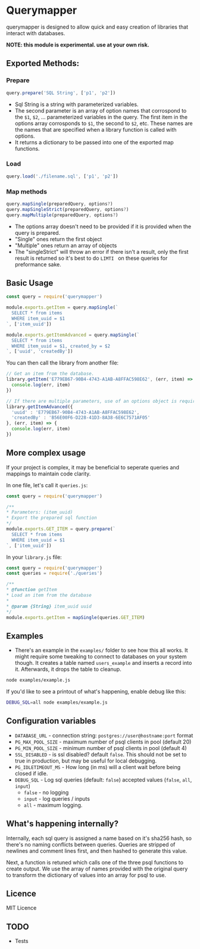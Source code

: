 # Querymapper
querymapper is designed to allow quick and easy creation of libraries that interact with databases.


**NOTE: this module is experimental. use at your own risk.**

## Exported Methods:
### Prepare
```js
query.prepare('SQL String', ['p1', 'p2'])
```
- Sql String is a string with parameterized variables.
- The second parameter is an array of option names that corrospond to the `$1`, `$2`, ... parameterized variables in the query. The first item in the options array corrosponds to `$1`, the second to `$2`, etc. These names are the names that are specified when a library function is called with options.
- It returns a dictionary to be passed into one of the exported map functions. 

### Load
```js
query.load('./filename.sql', ['p1', 'p2'])
```

### Map methods
```js
query.mapSingle(preparedQuery, options?)
query.mapSingleStrict(preparedQuery, options?)
query.mapMultiple(preparedQuery, options?)
```
- The options array doesn't need to be provided if it is provided when the query is prepared.
- "Single" ones return the first object
- "Multiple" ones return an array of objects
- The "singleStrict" will throw an error if there isn't a result, only the first result is returned so it's best to do `LIMTI ` on these queries for preformance sake.


## Basic Usage
```js
const query = require('querymapper')

module.exports.getItem = query.mapSingle(`
  SELECT * from items
  WHERE item_uuid = $1
`, ['item_uuid'])

module.exports.getItemAdvanced = query.mapSingle(`
  SELECT * from items
  WHERE item_uuid = $1, created_by = $2
`, ['uuid', 'createdBy'])
```

You can then call the library from another file:

```js
// Get an item from the database.
library.getItem('E779EB67-90B4-4743-A1AB-A8FFAC598E62', (err, item) => {
  console.log(err, item)
})

// If there are multiple parameters, use of an options object is required:
library.getItemAdvanced({
  'uuid' : 'E779EB67-90B4-4743-A1AB-A8FFAC598E62',
  'createdBy' : 'B56E00F6-D228-41D3-8A38-6E6C7571AF05'
}, (err, item) => {
  console.log(err, item)
})
```

## More complex usage
If your project is complex, it may be beneficial to seperate queries and mappings to maintain code clarity.

In one file, let's call it `queries.js`:

```js
const query = require('querymapper')

/**
* Parameters: (item_uuid)
* Export the prepared sql function
*/
module.exports.GET_ITEM = query.prepare(`
  SELECT * from items
  WHERE item_uuid = $1
`, ['item_uuid'])
```

In your `library.js` file:

```js
const query = require('querymapper')
const queries = require('./queries')

/**
* @function getItem
* Load an item from the database
*
* @param {String} item_uuid uuid
*/
module.exports.getItem = mapSingle(queries.GET_ITEM)
```

## Examples
- There's an example in the `examples/` folder to see how this all works. It might require some tweaking to connect to databases on your system though. It creates a table named `users_example` and inserts a record into it. Afterwards, it drops the table to cleanup.

```bash
node examples/example.js
```

If you'd like to see a printout of what's happening, enable debug like this:

```bash
DEBUG_SQL=all node examples/example.js
```

## Configuration variables
- `DATABASE_URL` - connection string: `postgres://user@hostname:port` format
- `PG_MAX_POOL_SIZE` - maximum number of psql clients in pool (default 20)
- `PG_MIN_POOL_SIZE` - minimum number of psql clients in pool (default 4)
- `SSL_DISABLED` - is ssl disabled? default `false`. This should not be set to true in production, but may be useful for local debugging.
- `PG_IDLETIMEOUT_MS` - How long (in ms) will a client wait before being closed if idle.
- `DEBUG_SQL` - Log sql queries (default: `false`) accepted values (`false`, `all`, `input`)
  - `false` - no logging
  - `input` - log queries / inputs
  - `all` - maximum logging.


## What's happening internally?
Internally, each sql query is assigned a name based on it's sha256 hash, so there's no naming conflicts between queries. Queries are stripped of newlines and comment lines first, and then hashed to generate this value.

Next, a function is retuned which calls one of the three psql functions to create output. We use the array of names provided with the original query to transform the dictionary of values into an array for psql to use.

## Licence
MIT Licence

## TODO
- Tests